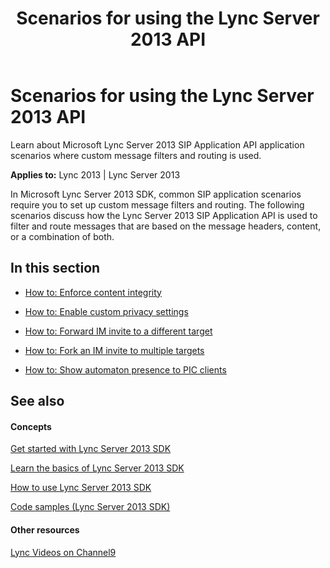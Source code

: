 ﻿---
title: Scenarios for using the Lync Server 2013 API
TOCTitle: Scenarios for using the Lync Server 2013 API
ms:assetid: c9acd24e-ead6-4eb9-8d2a-2c75bb3e4d52
ms:mtpsurl: https://msdn.microsoft.com/en-us/library/Dn439069(v=office.15)
ms:contentKeyID: 57096229
ms.date: 07/24/2014
mtps_version: v=office.15
---

# Scenarios for using the Lync Server 2013 API

Learn about Microsoft Lync Server 2013 SIP Application API application scenarios where custom message filters and routing is used.


**Applies to:** Lync 2013 | Lync Server 2013

In Microsoft Lync Server 2013 SDK, common SIP application scenarios require you to set up custom message filters and routing. The following scenarios discuss how the Lync Server 2013 SIP Application API is used to filter and route messages that are based on the message headers, content, or a combination of both.

## In this section

  - [How to: Enforce content integrity](how-to-enforce-content-integrity.md)

  - [How to: Enable custom privacy settings](how-to-enable-custom-privacy-settings.md)

  - [How to: Forward IM invite to a different target](how-to-forward-im-invite-to-a-different-target.md)

  - [How to: Fork an IM invite to multiple targets](how-to-fork-an-im-invite-to-multiple-targets.md)

  - [How to: Show automaton presence to PIC clients](how-to-show-automaton-presence-to-pic-clients.md)

## See also

#### Concepts

[Get started with Lync Server 2013 SDK](get-started-with-lync-server-2013-sdk.md)

[Learn the basics of Lync Server 2013 SDK](learn-the-basics-of-lync-server-2013-sdk.md)

[How to use Lync Server 2013 SDK](how-to-use-lync-server-2013-sdk.md)

[Code samples (Lync Server 2013 SDK)](code-samples-lync-server-2013-sdk.md)

#### Other resources

[Lync Videos on Channel9](http://channel9.msdn.com/tags/lync)

